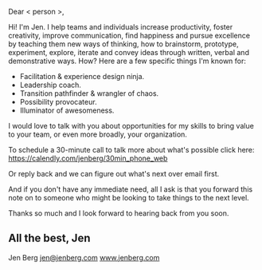 Dear < person >,

Hi! I'm Jen. I help teams and individuals increase productivity, foster creativity, improve communication, find happiness and pursue excellence by teaching them new ways of thinking, how to brainstorm, prototype, experiment, explore, iterate and convey ideas through written, verbal and demonstrative ways. How? Here are a few specific things I'm known for:

* Facilitation & experience design ninja.
* Leadership coach.
* Transition pathfinder & wrangler of chaos.
* Possibility provocateur.
* Illuminator of awesomeness.

I would love to talk with you about opportunities for my skills to bring value to your team, or even more broadly, your organization.

To schedule a 30-minute call to talk more about what's possible click here: https://calendly.com/jenberg/30min_phone_web

Or reply back and we can figure out what's next over email first.

And if you don't have any immediate need, all I ask is that you forward this note on to someone who might be looking to take things to the next level.

Thanks so much and I look forward to hearing back from you soon.

All the best,
Jen
---
Jen Berg
jen@jenberg.com
www.jenberg.com
